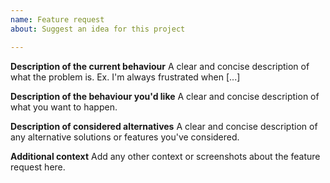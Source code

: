 ```yaml
---
name: Feature request
about: Suggest an idea for this project

---
```


**Description of the current behaviour**
A clear and concise description of what the problem is. Ex. I'm always frustrated when [...]

**Description of the behaviour you'd like**
A clear and concise description of what you want to happen.

**Description of considered alternatives**
A clear and concise description of any alternative solutions or features you've considered.

**Additional context**
Add any other context or screenshots about the feature request here.
